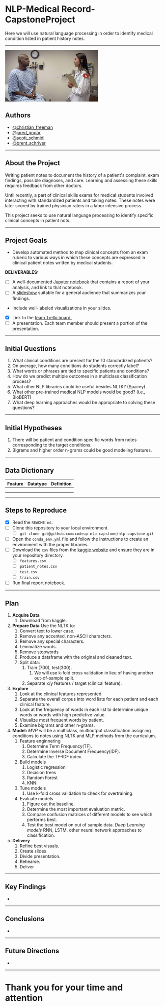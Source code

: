 # NLP-Medical Record-CapstoneProject

Here we will use natural language processing in order to identify medical condition listed in patient history notes.

---
![patient_history](exam.jpeg)
## Authors

- [@christian_freeman](https://github.com/cfreeman22)
- [@jared_godar](https://github.com/Jared-Godar)
- [@scott_schmidl](https://github.com/scottschmidl)
- [@brent_schriver](https://github.com/brentschriver)

---

## About the Project

Writing patient notes to document the history of a patient's complaint, exam findings, possible diagnoses, and care. Learning and assessing these skills requires feedback from other doctors.

Until recently, a part of clinical skills exams for medical students involved interacting with standardized patients and taking notes. These notes were later scored by trained physician raters in a labor intensive process.

This project seeks to use natural language processing to identify specific clinical concepts in patient nots.

---

## Project Goals

- Develop automated method to map clinical concepts from an exam ruberic to various ways in which these concepts are expressed in clinical patient notes written by medical students.

**DELIVERABLES:**

- [ ] A well-documented [Jupyter notebook](https:/link) that contains a report of your analysis, and link to that notebook.
- [ ] A [slideshow](https://dlink) suitable for a general audience that summarizes your findings.
- Include well-labeled visualizations in your slides.
- [x] Link to the [team Trello board.](https://trello.com/b/2DbGhUdS/nbme-score-clinical-patient-notes)
- [ ] A presentation. Each team member should present a portion of the presentation.

---

## Initial Questions

1. What clinical conditions are present for the 10 standardized patients?
2. On average, how many conditions do students correctly label?
3. What words or phrases are tied to specific patients and conditions?
4. How do we predict multiple outcomes in a multiclass classification process?
5. What other NLP libraries could be useful besides NLTK? (Spacey)
6. What other pre-trained medical NLP models would be good? (i.e., BioBERT)
7. What deep learning approaches would be appropriate to solving these questions?

---

## Initial Hypotheses

1. There will be patient and condition specific words from notes corresponding to the target conditions.
2. Bigrams and higher order n-grams could be good modeling features.

---

## Data Dictionary

| Feature                 | Datatype                         | Definition                                                 |
|:------------------------|:---------------------------------|:-----------------------------------------------------------|
|               |             |            |
|               |             |            |
|               |             |            |

---

## Steps to Reproduce

- [x] Read the `README.md`.
- [ ] Clone this repository to your local environment.
  - [ ] `git clone git@github.com:codeup-nlp-capstone/nlp-capstone.git`
- [ ] Open the `conda_env.yml` file and follow the instructions to create an environment with the proper libraries.
- [ ] Download the `csv` files from the [kaggle website](https://www.kaggle.com/c/nbme-score-clinical-patient-notes/data) and ensure they are in your repository directory.
  - [ ] `features.csv`
  - [ ] `patient_notes.csv`
  - [ ] `test.csv`
  - [ ] `train.csv`
- [ ] Run final report notebook.

---

## Plan

1. **Acquire Data**
   1. Download from kaggle.
2. **Prepare Data** Use the NLTK to:
   1. Convert text to lower case.
   2. Remove any accented, non-ASCII characters.
   3. Remove any special characters.
   4. Lemmatize words.
   5. Remove stopwords
   6. Produce a dataframe with the original and cleaned text.
   7. Split data:
      1. Train (700), test(300).
         1. We will use k-fold cross validation in lieu of having another out-of-sample split.
      2. Separate x/y features / target (clinical feature).
3. **Explore**
   1. Look at the clinical features represented.
   2. Separate the overall corpus into word lists for each patient and each clinical feature.
   3. Look at the frequency of words in each list to determine unique words or words with high predictive value.
   4. Visualize most frequent words by patient.
   5. Examine bigrams and other n-grams.
4. **Model:**
   *MVP* will be a multiclass, multioutput classification assigning conditions to notes using NLTK and MLP methods from the curriculum.
   1. Feature enginnering
      1. Determine Term Frequency(TF).
      2. Determine Inverse Document Frequency(IDF).
      3. Calculate the TF-IDF index.
   2. Build models
      1. Logistic regression
      2. Decision trees
      3. Random Forest
      4. KNN
   3. Tune models
      1. Use k-fold cross validation to  check for overtraining.
   4. Evaluate models
      1. Figure out the baseline.
      2. Determine the most important evaluation metric.
      3. Compare confusion matrices of different models to see which performs best.
      4. Test the best model on out of sample data.
   *Deep Learning models* RNN, LSTM, other neural network approaches to classification.
5. **Delivery**
   1. Refine best visuals.
   2. Create slides.
   3. Divide presentation.
   4. Rehearse.
   5. Deliver

---

## Key Findings

- 

---

## Conclusions

- 

---

## Future Directions

- 

---

# Thank you for your time and attention